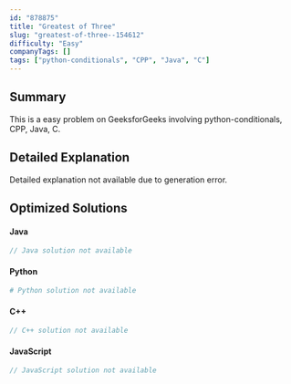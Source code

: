 ```yaml
---
id: "878875"
title: "Greatest of Three"
slug: "greatest-of-three--154612"
difficulty: "Easy"
companyTags: []
tags: ["python-conditionals", "CPP", "Java", "C"]
---
```


## Summary

This is a easy problem on GeeksforGeeks involving python-conditionals, CPP, Java, C.

## Detailed Explanation

Detailed explanation not available due to generation error.

## Optimized Solutions

#### Java
```java
// Java solution not available
```

#### Python
```python
# Python solution not available
```

#### C++
```cpp
// C++ solution not available
```

#### JavaScript
```javascript
// JavaScript solution not available
```